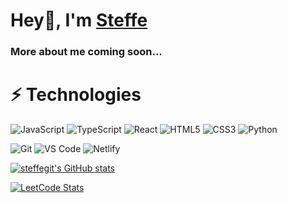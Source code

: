 # Hey👋, I'm <a href="https://steffe.me" target="_blank">Steffe</a>

### More about me coming soon...

# ⚡ Technologies

![JavaScript](https://img.shields.io/badge/-JavaScript-%23F7DF1C?style=flat-square&logo=javascript&logoColor=000000&labelColor=%23F7DF1C&color=%23FFCE5A)
![TypeScript](https://img.shields.io/badge/-TypeScript-007ACC?style=flat-square&logo=typescript&logoColor=white)
![React](https://img.shields.io/badge/-React-%23282C34?style=flat-square&logo=react)
![HTML5](https://img.shields.io/badge/-HTML5-%23E44D27?style=flat-square&logo=html5&logoColor=ffffff)
![CSS3](https://img.shields.io/badge/-CSS3-%231572B6?style=flat-square&logo=css3)
![Python](https://img.shields.io/badge/-Python-3670A0?style=flat-square&logo=Python&logoColor=ffdd54)

![Git](https://img.shields.io/badge/-Git-%23F05032?style=flat-square&logo=git&logoColor=%23ffffff)
![VS Code](https://img.shields.io/badge/-VSCode-%23007ACC?style=flat-square&logo=visual-studio-code)
![Netlify](https://img.shields.io/badge/-Netlify-black?style=flat-square&logo=netlify&logoColor=white)

<a href="http://www.github.com/steffegit"><img src="https://github-readme-stats.vercel.app/api?username=steffegit&show_icons=true&hide=&count_private=true&title_color=f2cc60&text_color=ffffff&icon_color=f2cc60&bg_color=0d1117&hide_border=true&show_icons=true" alt="steffegit's GitHub stats" /></a>

[![LeetCode Stats](https://leetcode.card.workers.dev/codexdevv?theme=auto&font=baloo&extension=null)](https://leetcode.com/steffeno1/)

<br />
<br />
